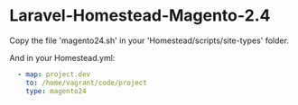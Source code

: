# Laravel-Homestead-Magento-2.4

Copy the file 'magento24.sh' in your 'Homestead/scripts/site-types' folder.

And in your Homestead.yml:

```yaml
  - map: project.dev
    to: /home/vagrant/code/project
    type: magento24
```
